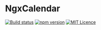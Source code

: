 # NgxCalendar

[![Build status](https://travis-ci.org/SHANG-TING/ngx-calendar.svg?branch=master)](https://travis-ci.org/SHANG-TING/ngx-calendar)
[![npm version](https://img.shields.io/npm/v/ngx-hm-calendar.svg)](https://www.npmjs.com/package/ngx-hm-calendar)
[![MIT Licence](https://img.shields.io/github/license/SHANG-TING/ngx-calendar.svg?color=green)](https://github.com/SHANG-TING/ngx-calendar/blob/master/LICENSE)
